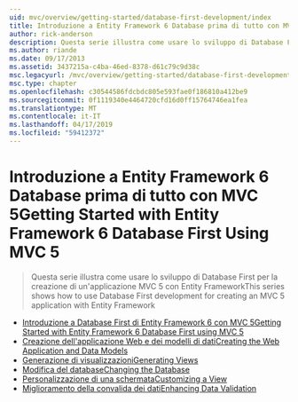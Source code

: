 ```yaml
---
uid: mvc/overview/getting-started/database-first-development/index
title: Introduzione a Entity Framework 6 Database prima di tutto con MVC 5 | Microsoft Docs
author: rick-anderson
description: Questa serie illustra come usare lo sviluppo di Database First per la creazione di un'applicazione MVC 5 con Entity Framework
ms.author: riande
ms.date: 09/17/2013
ms.assetid: 3437215a-c4ba-46ed-8378-d61c79c9d38c
msc.legacyurl: /mvc/overview/getting-started/database-first-development
msc.type: chapter
ms.openlocfilehash: c30544586fdcbdc805e593fae0f186810a412be9
ms.sourcegitcommit: 0f1119340e4464720cfd16d0ff15764746ea1fea
ms.translationtype: MT
ms.contentlocale: it-IT
ms.lasthandoff: 04/17/2019
ms.locfileid: "59412372"
---
```

# <a name="getting-started-with-entity-framework-6-database-first-using-mvc-5"></a><span data-ttu-id="badbf-103">Introduzione a Entity Framework 6 Database prima di tutto con MVC 5</span><span class="sxs-lookup"><span data-stu-id="badbf-103">Getting Started with Entity Framework 6 Database First Using MVC 5</span></span>

> <span data-ttu-id="badbf-104">Questa serie illustra come usare lo sviluppo di Database First per la creazione di un'applicazione MVC 5 con Entity Framework</span><span class="sxs-lookup"><span data-stu-id="badbf-104">This series shows how to use Database First development for creating an MVC 5 application with Entity Framework</span></span>


- [<span data-ttu-id="badbf-105">Introduzione a Database First di Entity Framework 6 con MVC 5</span><span class="sxs-lookup"><span data-stu-id="badbf-105">Getting Started with Entity Framework 6 Database First using MVC 5</span></span>](setting-up-database.md)
- [<span data-ttu-id="badbf-106">Creazione dell'applicazione Web e dei modelli di dati</span><span class="sxs-lookup"><span data-stu-id="badbf-106">Creating the Web Application and Data Models</span></span>](creating-the-web-application.md)
- [<span data-ttu-id="badbf-107">Generazione di visualizzazioni</span><span class="sxs-lookup"><span data-stu-id="badbf-107">Generating Views</span></span>](generating-views.md)
- [<span data-ttu-id="badbf-108">Modifica del database</span><span class="sxs-lookup"><span data-stu-id="badbf-108">Changing the Database</span></span>](changing-the-database.md)
- [<span data-ttu-id="badbf-109">Personalizzazione di una schermata</span><span class="sxs-lookup"><span data-stu-id="badbf-109">Customizing a View</span></span>](customizing-a-view.md)
- [<span data-ttu-id="badbf-110">Miglioramento della convalida dei dati</span><span class="sxs-lookup"><span data-stu-id="badbf-110">Enhancing Data Validation</span></span>](enhancing-data-validation.md)
